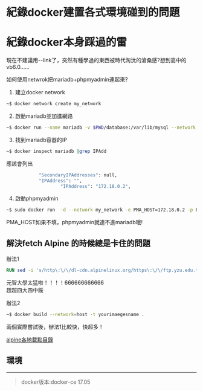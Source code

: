 # 紀錄docker建置各式環境碰到的問題


# 紀錄docker本身踩過的雷
現在不建議用--link了，突然有種學過的東西被時代淘汰的滄桑感?想到高中的vb6.0......

如何使用netwrok把mariadb+phpmyadmin連起來?

1. 建立docker network

```sh
~$ docker network create my_network
```
2. 啟動mariadb並加進網路
```sh
~$ docker run --name mariadb -v $PWD/database:/var/lib/mysql --network my_network  -e MYSQL_ROOT_PASSWORD=123 -d mariadb
```
3. 找到mariadb容器的IP

```bash
~$ docker inspect mariadb |grep IPAdd
```
應該會列出
```bash
            "SecondaryIPAddresses": null,
            "IPAddress": "",
                    "IPAddress": "172.18.0.2",
```
4. 啟動phpmyadmin
```bash
~$ sudo docker run  -d --network my_network -e PMA_HOST=172.18.0.2 -p 8081:80 phpmyadmin/phpmyadmin
```
PMA_HOST如果不填，phpmyadmin就連不進mariadb哦!

## 解決fetch Alpine 的時候總是卡住的問題

辦法1
```dockerfile
RUN sed -i 's/http\:\/\/dl-cdn.alpinelinux.org/https\:\/\/ftp.yzu.edu.tw\/Linux/g' /etc/apk/repositories
```
元智大學太猛啦！！！！666666666666         
趕超四大四中餒

辦法2
```sh
~$ docker build --network=host -t yourimaegesname .
```
兩個實際嘗試後，辦法1比較快，快超多！

[alpine各地載點目錄](https://git.alpinelinux.org/cgit/aports/tree/main/alpine-mirrors/mirrors.yaml "good!")
## 環境
***
> docker版本:docker-ce 17.05
